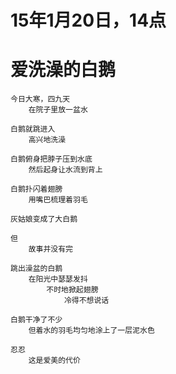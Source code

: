 
# 15年1月20日，14点

# 爱洗澡的白鹅

	今日大寒，四九天
		在院子里放一盆水
	
	白鹅就跳进入
		高兴地洗澡

	白鹅俯身把脖子压到水底
		然后起身让水流到背上

	白鹅扑闪着翅膀
		用嘴巴梳理着羽毛

	灰姑娘变成了大白鹅
	
	但
		故事并没有完

	跳出澡盆的白鹅
		在阳光中瑟瑟发抖
			不时地掀起翅膀
				冷得不想说话

	白鹅干净了不少
		但着水的羽毛均匀地涂上了一层泥水色

	忍忍
		这是爱美的代价

	